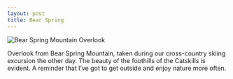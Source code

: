 ```yaml
---
layout: post
title: Bear Spring
---
```


![Bear Spring Mountain Overlook](https://dl.dropboxusercontent.com/u/1390605/scriptogramimages/bearspring.jpg)

Overlook from Bear Spring Mountain, taken during our cross-country skiing excursion the other day. The beauty of the foothills of the Catskills is evident.  A reminder that I’ve got to get outside and enjoy nature more often.

